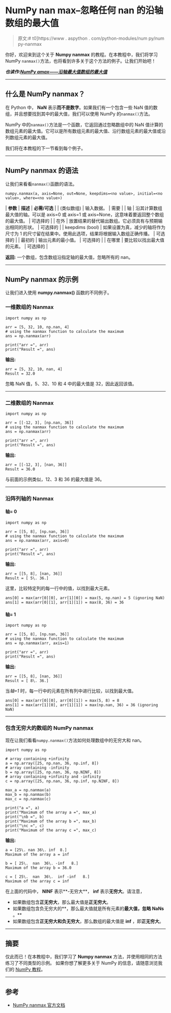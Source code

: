 # NumPy nan max–忽略任何 nan 的沿轴数组的最大值

> 原文:# t0]https://www . aspython . com/python-modules/num py/num py-nanmax

你好，欢迎来到这个关于 **Numpy nanmax** 的教程。在本教程中，我们将学习 NumPy `nanmax()`方法，也将看到许多关于这个方法的例子。让我们开始吧！

***也读作:[NumPy amax——沿轴最大值数组的最大值](https://www.askpython.com/python-modules/numpy/numpy-amax)***

* * *

## 什么是 NumPy nanmax？

在 Python 中， **NaN** 表示**而不是数字**。如果我们有一个包含一些 NaN 值的数组，并且想要找到其中的最大值，我们可以使用 NumPy 的`nanmax()`方法。

NumPy 中的`nanmax()`方法是一个函数，它返回通过忽略数组中的 NaN 值计算的数组元素的最大值。它可以是所有数组元素的最大值、沿行数组元素的最大值或沿列数组元素的最大值。

我们将在本教程的下一节看到每个例子。

* * *

## NumPy nanmax 的语法

让我们来看看`nanmax()`函数的语法。

```
numpy.nanmax(a, axis=None, out=None, keepdims=<no value>, initial=<no value>, where=<no value>)

```

| **参数** | **描述** | **必需/可选** |
| (类似数组) | 输入数据。 | 需要 |
| 轴 | 沿其计算数组最大值的轴。可以是 axis=0 或 axis=1 或 axis=None，这意味着要返回整个数组的最大值。 | 可选择的 |
| 在外 | 放置结果的替代输出数组。它必须具有与预期输出相同的形状。 | 可选择的 |
| keepdims (bool) | 如果设置为真，减少的轴将作为尺寸为 1 的尺寸留在结果中。使用此选项，结果将根据输入数组正确传播。 | 可选择的 |
| 最初的 | 输出元素的最小值。 | 可选择的 |
| 在哪里 | 要比较以找出最大值的元素。 | 可选择的 |

**返回:**
一个数组，包含数组沿指定轴的最大值，忽略所有的 nan。

* * *

## NumPy nanmax 的示例

让我们进入使用 **numpy.nanmax()** 函数的不同例子。

### 一维数组的 Nanmax

```
import numpy as np

arr = [5, 32, 10, np.nan, 4]
# using the nanmax function to calculate the maximum
ans = np.nanmax(arr)

print("arr =", arr)
print("Result =", ans)

```

**输出:**

```
arr = [5, 32, 10, nan, 4]
Result = 32.0

```

忽略 NaN 值，5、32、10 和 4 中的最大值是 32，因此返回该值。

* * *

### 二维数组的 Nanmax

```
import numpy as np

arr = [[-12, 3], [np.nan, 36]]
# using the nanmax function to calculate the maximum
ans = np.nanmax(arr)

print("arr =", arr)
print("Result =", ans)

```

**输出:**

```
arr = [[-12, 3], [nan, 36]]
Result = 36.0

```

与前面的示例类似，12、3 和 36 的最大值是 36。

* * *

### 沿阵列轴的 Nanmax

#### 轴= 0

```
import numpy as np

arr = [[5, 8], [np.nan, 36]]
# using the nanmax function to calculate the maximum
ans = np.nanmax(arr, axis=0)

print("arr =", arr)
print("Result =", ans)

```

**输出:**

```
arr = [[5, 8], [nan, 36]]
Result = [ 5\. 36.]

```

这里，比较特定列的每一行中的值，以找到最大元素。

```
ans[0] = max(arr[0][0], arr[1][0]) = max(5, np.nan) = 5 (ignoring NaN)
ans[1] = max(arr[0][1], arr[1][1]) = max(8, 36) = 36

```

#### 轴= 1

```
import numpy as np

arr = [[5, 8], [np.nan, 36]]
# using the nanmax function to calculate the maximum
ans = np.nanmax(arr, axis=1)

print("arr =", arr)
print("Result =", ans)

```

**输出:**

```
arr = [[5, 8], [nan, 36]]
Result = [ 8\. 36.]

```

当*轴=1* 时，每一行中的元素在所有列中进行比较，以找到最大值。

```
ans[0] = max(arr[0][0], arr[0][1]) = max(5, 8) = 8
ans[1] = max(arr[1][0], arr[1][1]) = max(np.nan, 36) = 36 (ignoring NaN)

```

* * *

### 包含无穷大的数组的 NumPy nanmax

现在让我们看看`numpy.nanmax()`方法如何处理数组中的无穷大和 nan。

```
import numpy as np

# array containing +infinity
a = np.array([25, np.nan, 36, np.inf, 8])
# array containing -infinity
b = np.array([25, np.nan, 36, np.NINF, 8])
# array containing +infinity and -infinity
c = np.array([25, np.nan, 36, np.inf, np.NINF, 8])

max_a = np.nanmax(a)
max_b = np.nanmax(b)
max_c = np.nanmax(c)

print("a =", a)
print("Maximum of the array a =", max_a)
print("\nb =", b)
print("Maximum of the array b =", max_b)
print("\nc =", c)
print("Maximum of the array c =", max_c)

```

**输出:**

```
a = [25\. nan 36\. inf  8.]
Maximum of the array a = inf

b = [ 25\.  nan  36\. -inf   8.]
Maximum of the array b = 36.0

c = [ 25\.  nan  36\.  inf -inf   8.]
Maximum of the array c = inf

```

在上面的代码中， **NINF** 表示**-无穷大**， **inf** 表示**无穷大**。请注意，

*   如果数组包含**正无穷大**，那么最大值是**正无穷大**。
*   如果数组包含负无穷大的**，那么最大值就是所有元素的**最大值，忽略 NaNs** 。**
*   如果数组包含**正无穷大和负无穷大**，那么数组的最大值是 **inf** ，即**正无穷大**。

* * *

## 摘要

仅此而已！在本教程中，我们学习了 **Numpy nanmax** 方法，并使用相同的方法练习了不同类型的示例。
如果你想了解更多关于 NumPy 的信息，请随意浏览我们的 [NumPy 教程](https://www.askpython.com/python-modules/numpy)。

* * *

## 参考

*   [NumPy nanmax 官方文档](https://numpy.org/doc/stable/reference/generated/numpy.nanmax.html)